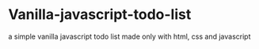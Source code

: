# Vanilla-javascript-todo-list
a simple vanilla javascript todo list made only with html, css and javascript
